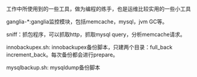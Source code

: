 工作中所使用到的一些工具，做为编程的练手，也是运维比较实用的一些小工具

ganglia-*:ganglia监控模块，包括memcache，mysql，jvm GC等。

sniff：抓包程序，可以抓取http，抓取mysql query，分析memcache请求。

innobackupex.sh: innobackupex备份脚本，只建两个目录：full_back increment_back。每次备份都会进行prepare。

mysqlbackup.sh: mysqldump备份脚本

